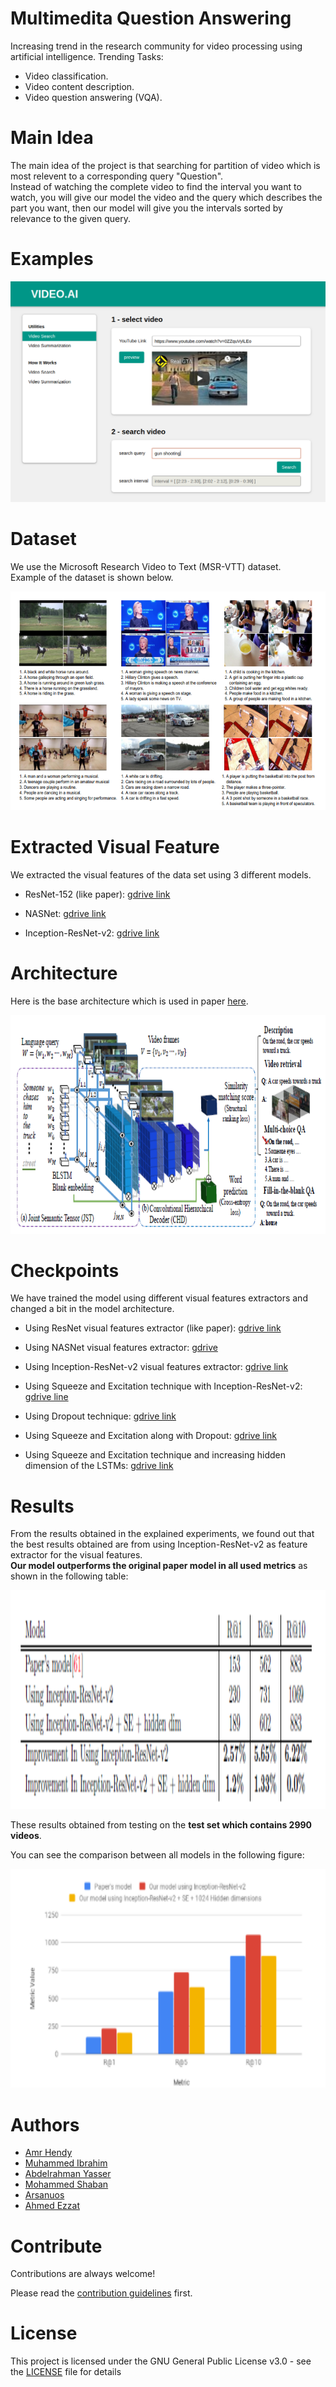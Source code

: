# Multimedita Question Answering

Increasing trend in the research community for video processing using artificial intelligence.
Trending Tasks:
- Video classification.
- Video content description.
- Video question answering (VQA).

# Main Idea

The main idea of the project is that searching for partition of video which is most relevent to a corresponding query "Question". <br/>
Instead of watching the complete video to find the interval you want to watch, you will give our model the video and the query which describes the part you want, then our model will give you the intervals sorted by relevance to the given query.

# Examples

[![Watch the video](Images/sample_video.png)](https://youtu.be/VwxOHvsqeU0)

# Dataset

We use the Microsoft Research Video to Text (MSR-VTT) dataset. <br/>
Example of the dataset is shown below.
<p align="center">
  <img width="650" height="350" src="Images/dataset.PNG">
</p>

# Extracted Visual Feature
We extracted the visual features of the data set using 3 different models.

* ResNet-152 (like paper): [gdrive link](https://drive.google.com/open?id=16EANa7XI-pX9vjJJCpQXZeVfHGBIGird)

* NASNet: [gdrive link](https://drive.google.com/open?id=1-NkhaeHWdrQjdSRhqVVcYCXvZV6vp0tw)

* Inception-ResNet-v2: [gdrive link](https://drive.google.com/open?id=1X7l0Uc2dij0RZDXfizOZYc1EyRwjfxxG)


# Architecture

Here is the base architecture which is used in paper [here](https://arxiv.org/abs/1808.02559).

<p align="center">
  <img width="650" height="350" src="Images/arch.PNG">
</p>

# Checkpoints

We have trained the model using different visual features extractors and changed a bit in the model architecture.

* Using ResNet visual features extractor (like paper): [gdrive link](https://drive.google.com/open?id=11QgK_WM1QUM6-R6FLLDcBxSh1Aj9H13j)

* Using NASNet visual features extractor: [gdrive](https://drive.google.com/open?id=1ulXiHvIg3fZ4xrXIGfUQto84E8oEbBz0)

* Using Inception-ResNet-v2 visual features extractor: [gdrive link](https://drive.google.com/open?id=1X7l0Uc2dij0RZDXfizOZYc1EyRwjfxxG)

* Using Squeeze and Excitation technique with Inception-ResNet-v2: [gdrive line](https://drive.google.com/open?id=1KHUDPItXL3b0s7ojTZadoObVGX4yFvkw)

* Using Dropout technique: [gdrive link](https://drive.google.com/open?id=1bSXXHPSpg7jSkC2fUpe86R5naL4CZoHI)

* Using Squeeze and Excitation along with Dropout: [gdrive link](https://drive.google.com/open?id=1-6Av792Htkal_sp9lM_7PwbwGCrejKaE)

* Using Squeeze and Excitation technique and increasing hidden dimension of the LSTMs: [gdrive link](https://drive.google.com/open?id=1XZISh3Jg24jMuChZ5ChOb1kgvOEns2fC)


# Results

From the results obtained in the explained experiments,  we found out that the best results obtained are from using Inception-ResNet-v2 as feature extractor for the visual features. <br/>
**Our model outperforms the original paper model in all used metrics** as shown in the following table:

<p align="center">
  <img width="650" height="350" src="Images/results.PNG">
</p>

These results obtained from testing on the **test set which contains 2990 videos**.

You can see the comparison between all models in the following figure:
<p align="center">
  <img width="650" height="350" src="Images/results2.PNG">
</p>

# Authors

* [Amr Hendy](https://github.com/AmrHendy)
* [Muhammed Ibrahim](https://github.com/MuhammedKhamis)
* [Abdelrahman Yasser](https://github.com/Abdelrhman-Yasser)
* [Mohammed Shaban](https://github.com/mohamed-shaapan)
* [Arsanuos](https://github.com/Arsanuos)
* [Ahmed Ezzat](https://github.com/AhmedMaghawry) 

# Contribute

Contributions are always welcome!

Please read the [contribution guidelines](contributing.md) first.


# License

This project is licensed under the GNU General Public License v3.0 - see the [LICENSE](LICENSE) file for details

